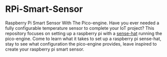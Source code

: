 # RPi-Smart-Sensor
Raspberry Pi Smart Sensor With The Pico-engine.
Have you ever needed a fully configurable temperature sensor to complete your IoT project? 
This repository focuses on setting up a raspberry pi with a [sense-hat](https://www.raspberrypi.org/products/sense-hat/) running 
the pico-engine. Come to learn what it takes to set up a raspberry pi sense-hat, stay to see what configuration the pico-engine provides,
leave inspired to create your raspberry pi smart sensor.
